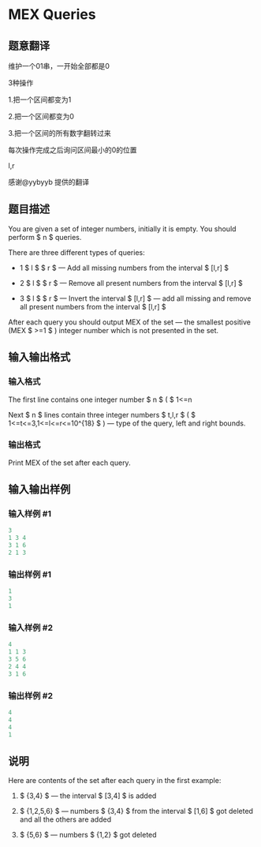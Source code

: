 # MEX Queries

## 题意翻译

维护一个01串，一开始全部都是0

3种操作

1.把一个区间都变为1

2.把一个区间都变为0

3.把一个区间的所有数字翻转过来

每次操作完成之后询问区间最小的0的位置

l,r

感谢@yybyyb 提供的翻译

## 题目描述

You are given a set of integer numbers, initially it is empty. You should perform $ n $ queries.

There are three different types of queries:

- 1 $ l $ $ r $ — Add all missing numbers from the interval $ [l,r] $

- 2 $ l $ $ r $ — Remove all present numbers from the interval $ [l,r] $

- 3 $ l $ $ r $ — Invert the interval $ [l,r] $ — add all missing and remove all present numbers from the interval $ [l,r] $

After each query you should output MEX of the set — the smallest positive (MEX $ >=1 $ ) integer number which is not presented in the set.

## 输入输出格式

### 输入格式

The first line contains one integer number $ n $ ( $ 1<=n

Next $ n $ lines contain three integer numbers $ t,l,r $ ( $ 1<=t<=3,1<=l<=r<=10^{18} $ ) — type of the query, left and right bounds.

### 输出格式

Print MEX of the set after each query.

## 输入输出样例

### 输入样例 #1

```cpp
3
1 3 4
3 1 6
2 1 3

```
### 输出样例 #1

```cpp
1
3
1

```
### 输入样例 #2

```cpp
4
1 1 3
3 5 6
2 4 4
3 1 6

```
### 输出样例 #2

```cpp
4
4
4
1

```
## 说明

Here are contents of the set after each query in the first example:

1. $ {3,4} $ — the interval $ [3,4] $ is added

2. $ {1,2,5,6} $ — numbers $ {3,4} $ from the interval $ [1,6] $ got deleted and all the others are added

3. $ {5,6} $ — numbers $ {1,2} $ got deleted


